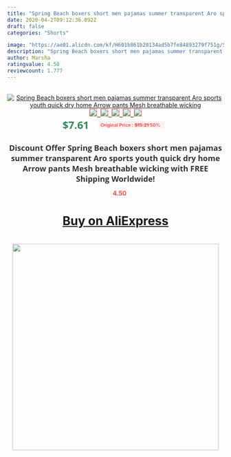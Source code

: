 ```yaml
---
title: "Spring Beach boxers short men pajamas summer transparent Aro sports youth quick dry home Arrow pants Mesh breathable wicking"
date: 2020-04-2T09:12:36.892Z
draft: false
categories: "Shorts"

image: "https://ae01.alicdn.com/kf/H601b861b20134ad5b7fe84893279f751g/Spring-Beach-boxers-short-men-pajamas-summer-transparent-Aro-sports-youth-quick-dry-home-Arrow-pants.jpg"
description: "Spring Beach boxers short men pajamas summer transparent Aro sports youth quick dry home Arrow pants Mesh breathable wicking"
author: Marsha
ratingvalue: 4.50
reviewcount: 1.777
---
```

<br>
<div style="text-align: center;">
<a href="https://s.click.aliexpress.com/e/_9jD7t3" target="_blank" rel="nofollow noopener noreferrer"><img alt="Spring Beach boxers short men pajamas summer transparent Aro sports youth quick dry home Arrow pants Mesh breathable wicking" class="magnifier-image" src="https://ae01.alicdn.com/kf/H601b861b20134ad5b7fe84893279f751g/Spring-Beach-boxers-short-men-pajamas-summer-transparent-Aro-sports-youth-quick-dry-home-Arrow-pants.jpg_640x640.jpg">
<br>
<img style="border:1px solid salmon" src="https://ae01.alicdn.com/kf/H601b861b20134ad5b7fe84893279f751g/Spring-Beach-boxers-short-men-pajamas-summer-transparent-Aro-sports-youth-quick-dry-home-Arrow-pants.jpg_120x120.jpg">&nbsp;&nbsp;<img style="border:1px solid salmon" src="https://ae01.alicdn.com/kf/H69ed46b182c540c18693c5d8a3bee761n/Spring-Beach-boxers-short-men-pajamas-summer-transparent-Aro-sports-youth-quick-dry-home-Arrow-pants.jpg_120x120.jpg">&nbsp;&nbsp;<img style="border:1px solid salmon" src="https://ae01.alicdn.com/kf/H096dcc3077484abdbdfc512cdef06faeR/Spring-Beach-boxers-short-men-pajamas-summer-transparent-Aro-sports-youth-quick-dry-home-Arrow-pants.jpg_120x120.jpg">&nbsp;&nbsp;<img style="border:1px solid salmon" src="https://ae01.alicdn.com/kf/Hc452a57ee36b4b08bec44259ac790194u/Spring-Beach-boxers-short-men-pajamas-summer-transparent-Aro-sports-youth-quick-dry-home-Arrow-pants.jpg_120x120.jpg">&nbsp;&nbsp;<img style="border:1px solid salmon" src="https://ae01.alicdn.com/kf/H856f286ef10048d0b81a450349bf1a6aX/Spring-Beach-boxers-short-men-pajamas-summer-transparent-Aro-sports-youth-quick-dry-home-Arrow-pants.jpg_120x120.jpg"></a></div><br0>
<div style="text-align: center;"><span style="background-color: white; border: 0px; box-sizing: border-box; color: seagreen; display: inline-block; font-family: &quot;open sans&quot; , &quot;arial&quot; , &quot;helvetica&quot; , sans-serif , &quot;heiti&quot;; font-size: 24px; font-stretch: inherit; font-weight: 700; line-height: inherit; margin: 0px 10px 0px 0px; padding: 0px; vertical-align: middle;">$7.61 </span>
<span style="background: rgb(255 , 241 , 241); border-radius: 3px; border: 0px; box-sizing: border-box; color: #ff4747; display: inline-block; font-family: inherit; font-size: 12px; font-stretch: inherit; font-style: inherit; font-variant: inherit; font-weight: 600; line-height: inherit; margin: 0px; padding: 2px 5px; transform: scale(0.9); vertical-align: middle;">Original Price : <b style="text-decoration: line-through;">$15.21 </b> 50%&nbsp;&nbsp;</span></div>
<h1 style="color: #333333; display: inline-block; font-family: &quot;open sans&quot; , &quot;arial&quot; , &quot;helvetica&quot; , sans-serif , &quot;heiti&quot;; font-size: 18px; font-stretch: inherit; font-weight: 700; text-align: center;">Discount Offer Spring Beach boxers short men pajamas summer transparent Aro sports youth quick dry home Arrow pants Mesh breathable wicking with FREE Shipping Worldwide!</h1>
<div style="color: #ff4747; text-align: center;">
<img src="https://4.bp.blogspot.com/-M0ZcTcb-5uY/XleCXlxnR4I/AAAAAAAAAEc/OrjgMkXV1oMQFaCRZj5HQwOCBcu3w1FegCPcBGAYYCw/s1600/star.png" style="height: 15px;">&nbsp;<b>4.50</b></div>
<div class="button_cont" align="center"><a class="buynow_a" href="https://s.click.aliexpress.com/e/_9jD7t3" target="_blank" rel="nofollow noopener noreferrer"><H1>Buy on AliExpress</H1></a></div><br>
<div class="separator" style="clear: both; text-align: center;">
<img src="https://lh3.googleusercontent.com/-pTy5HemUv9M/XlePHvY0dAI/AAAAAAAAAE4/0nX5iRUoIWY8eMW9Dpxeirr157OZliDIgCLcBGAsYHQ/s1600/badge.gif" width="480">
</div>
